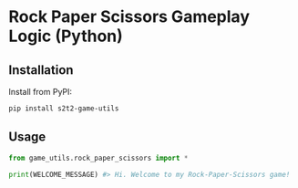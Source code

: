 
# Rock Paper Scissors Gameplay Logic (Python)


## Installation

Install from PyPI:

```sh
pip install s2t2-game-utils
```

## Usage

```py
from game_utils.rock_paper_scissors import *

print(WELCOME_MESSAGE) #> Hi. Welcome to my Rock-Paper-Scissors game!
```
